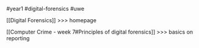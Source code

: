 
#year1 #digital-forensics #uwe

[[Digital Forensics]] >>> homepage

[[Computer Crime - week 7#Principles of digital forensics]] >>> basics on reporting

